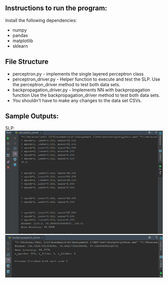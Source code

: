 ## Instructions to run the program:

Install the following dependencies: 
* numpy
* pandas
* matplotlib
* sklearn

## File Structure

* perceptron.py - implements the single layered perceptron class
* perceptron_driver.py - Helper function to execute and test the SLP. 
	Use the perceptron_driver method to test both data sets.  
* backpropagation_driver.py - Implements NN with backpropagation function
	Use the backpropagation_driver method to test both data sets.
* You shouldn't have to make any changes to the data set CSVs.

## Sample Outputs: 

SLP: 
![SLP](slp.PNG)
![BackProp](backprop.PNG)
